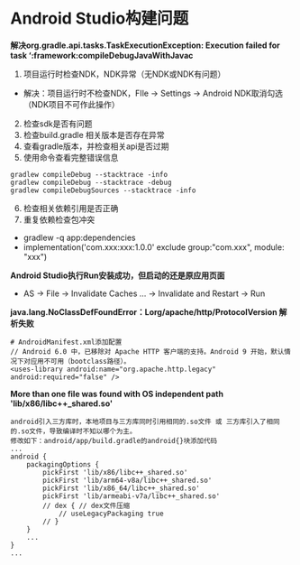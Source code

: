 # Android Studio构建问题

**解决org.gradle.api.tasks.TaskExecutionException: Execution failed for task ‘:framework:compileDebugJavaWithJavac**
1. 项目运行时检查NDK，NDK异常（无NDK或NDK有问题）
* 解决：项目运行时不检查NDK，FIle -> Settings -> Android NDK取消勾选（NDK项目不可作此操作）
2. 检查sdk是否有问题
3. 检查build.gradle 相关版本是否存在异常
4. 查看gradle版本，并检查相关api是否过期
5. 使用命令查看完整错误信息
```
gradlew compileDebug --stacktrace -info
gradlew compileDebug --stacktrace -debug
gradlew compileDebugSources --stacktrace -info
```
6. 检查相关依赖引用是否正确
7. 重复依赖检查包冲突
* gradlew -q app:dependencies
* implementation('com.xxx:xxx:1.0.0' exclude group:"com.xxx", module: "xxx")

**Android Studio执行Run安装成功，但启动的还是原应用页面**
* AS -> File -> Invalidate Caches ... -> Invalidate and Restart -> Run

**java.lang.NoClassDefFoundError：Lorg/apache/http/ProtocolVersion 解析失败**
```
# AndroidManifest.xml添加配置
// Android 6.0 中，已移除对 Apache HTTP 客户端的支持。Android 9 开始，默认情况下对应用不可用（bootclass路径）。
<uses-library android:name="org.apache.http.legacy" android:required="false" />
```

**More than one file was found with OS independent path 'lib/x86/libc++_shared.so'**
```
android引入三方库时，本地项目与三方库同时引用相同的.so文件 或 三方库引入了相同的.so文件，导致编译时不知以哪个为主。
修改如下：android/app/build.gradle的android{}块添加代码
...
android {
    packagingOptions {
        pickFirst 'lib/x86/libc++_shared.so'
        pickFirst 'lib/arm64-v8a/libc++_shared.so'
        pickFirst 'lib/x86_64/libc++_shared.so'
        pickFirst 'lib/armeabi-v7a/libc++_shared.so'
        // dex { // dex文件压缩
            // useLegacyPackaging true
        // }
    }
    ...
}
...
```


